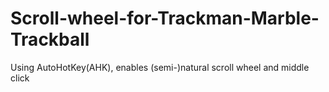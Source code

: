 # Scroll-wheel-for-Trackman-Marble-Trackball
Using AutoHotKey(AHK), enables (semi-)natural scroll wheel and middle click
